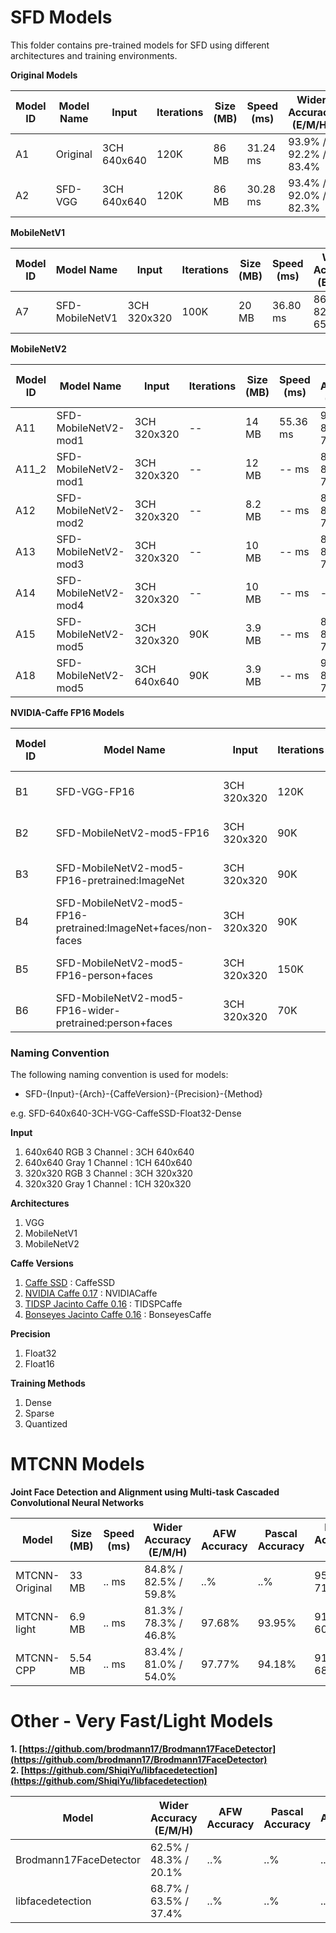 # SFD Models
This folder contains pre-trained models for SFD using different architectures and training environments.

__Original Models__

| Model ID    | Model Name    | Input | Iterations   | Size (MB)   | Speed (ms)  | Wider Accuracy (E/M/H) | Download | Pretraining (Imagenet) |
| ------------- | ------------- | ------------- | ------------- |-------------|-------------| --------------| ----------------| --------------| 
| A1 | Original                                        | 3CH 640x640 | 120K | 86 MB | 31.24 ms | 93.9% / 92.2% / 83.4% | [link](https://drive.google.com/file/d/1CboBIsjcDQ-FC1rMES6IjTl6sYQDoD6u/view) | [pretrained-model](https://gist.github.com/weiliu89/2ed6e13bfd5b57cf81d6) |
| A2 | SFD-VGG     | 3CH 640x640 | 120K | 86 MB | 30.28 ms | 93.4% / 92.0% / 82.3% | [link](https://drive.google.com/drive/u/0/folders/1WbTmDlUst-90lB8NC_KtcE11v49wW7W2) | [pretrained-model](https://gist.github.com/weiliu89/2ed6e13bfd5b57cf81d6) |

__MobileNetV1__

| Model ID    | Model Name    | Input | Iterations   | Size (MB)   | Speed (ms)  | Wider Accuracy (E/M/H) | Download | Pretraining (Imagenet) |
| ------------- | ------------- | ------------- | ------------- |-------------|-------------| --------------| ----------------| --------------| 
| A7 | SFD-MobileNetV1      | 3CH 320x320 | 100K | 20 MB | 36.80 ms | 86.9% / 82.5% / 65.5% | [link](https://drive.google.com/open?id=1_tmrTB0HYzSq3gFPKUWlfKtHQn6WIWNM) | [pretrained-model](https://drive.google.com/file/d/0B3gersZ2cHIxVFI1Rjd5aDgwOG8/view?usp=sharing) |

__MobileNetV2__

| Model ID    | Model Name    | Input | Iterations   | Size (MB)   | Speed (ms)  | Wider Accuracy (E/M/H) | Download | Pretraining (Imagenet) |
| ------------- | ------------- | ------------- | ------------- |-------------|-------------| --------------| ----------------| --------------| 
| A11 | SFD-MobileNetV2-mod1  | 3CH 320x320 | -- | 14 MB | 55.36 ms | 90.4% / 88.8% / 78.5% | [link](https://drive.google.com/drive/folders/1mbs_u8to4bPycUk2coUiXuXb-IduT5EW) | [pretrained-model](https://drive.google.com/file/d/1ZFcV4MoIzJfUYlwVI47_738__fUte_9p/view?usp=sharing) |
| A11_2 | SFD-MobileNetV2-mod1  | 3CH 320x320 | -- | 12 MB | -- ms | 89.9% / 88.0% / 77.2% | | |
| A12 | SFD-MobileNetV2-mod2   | 3CH 320x320 | -- | 8.2 MB | -- ms | 89.8% / 87.7% / 75.4% |  [link](https://drive.google.com/drive/folders/1b7Li9CMw-okHEC34XITpP5h8pLYfpgqR?usp=sharing) | [pretrained-model](https://drive.google.com/open?id=1FTTlmqi9KOdoQFXOrMb5QnNF1SzKPbNN) |
| A13 | SFD-MobileNetV2-mod3   | 3CH 320x320 | -- | 10 MB | -- ms | 88.7% / 86.3% / 72.4% | -- | [pretrained-model](https://drive.google.com/file/d/1LV89HdBxctoOWP9ixabpipMKMS1Ftyrm/view?usp=sharing) |
| A14 | SFD-MobileNetV2-mod4   | 3CH 320x320 | -- | 10 MB | -- ms | -- | !! | [pretrained-model](https://drive.google.com/file/d/1ufB-tsZtlRDY7j4GcujKhxQM6UijxjR9/view?usp=sharing) |
| A15 | SFD-MobileNetV2-mod5   | 3CH 320x320 | 90K | 3.9 MB | -- ms | 89.4% / 87.8% / 77.2% | [link](https://drive.google.com/open?id=1LpwLW1NyN6uYw0q9kD0vBQ6Iy6T1_DLz) | [pretrained-model](https://drive.google.com/open?id=1C3eN-w-rgfvfkdt5dFRzRS-MO6GfXtBj) |
| A18 | SFD-MobileNetV2-mod5   | 3CH 640x640 | 90K | 3.9 MB | -- ms | 90.6% / 88.5% / 75.0% | [link](https://drive.google.com/open?id=1AWLwyTzxZ1TN_8qdKhDg4gwJge-9kJYG) | [pretrained-model](https://drive.google.com/open?id=1C3eN-w-rgfvfkdt5dFRzRS-MO6GfXtBj) |

__NVIDIA-Caffe FP16 Models__

| Model ID    | Model Name    | Input | Iterations   | Size (MB)   | Speed (ms)  | Wider Accuracy (E/M/H) | Download | Pretraining (Imagenet) |
| ------------- | ------------- | ------------- | ------------- |-------------|-------------| --------------| ----------------| --------------| 
| B1 | SFD-VGG-FP16     | 3CH 320x320 | 120K | 86 MB | -- ms | 90.0% / 89.0% / 79.5% | [link](https://drive.google.com/open?id=1B3N0MayY46jgoRzKFFPYYdsp9rLnKj_L) | NO pretrained model |
| B2 | SFD-MobileNetV2-mod5-FP16     | 3CH 320x320 | 90K | 3.9 MB | -- ms | 88.3% / 86.7% / 78.0% | [link](https://drive.google.com/open?id=1PA-LaOatq0T0LyTgRPJda43XtOay46mW) | NO pretrained model |
| B3 | SFD-MobileNetV2-mod5-FP16-pretrained:ImageNet    | 3CH 320x320 | 90K | 3.9 MB | -- ms | 89.2% / 87.9% / 77.7% | [link](https://drive.google.com/drive/folders/1nofs6b3OzVx_4jLTG9stjcgp1T2CoUYc?usp=sharing) | [pretrained model fp32](https://drive.google.com/open?id=1C3eN-w-rgfvfkdt5dFRzRS-MO6GfXtBj) |
| B4 | SFD-MobileNetV2-mod5-FP16-pretrained:ImageNet+faces/non-faces    | 3CH 320x320 | 90K | 3.9 MB | -- ms | 89.1% / 87.8% / 78.0% |  |  |
| B5 | SFD-MobileNetV2-mod5-FP16-person+faces  | 3CH 320x320 | 150K | 4.3 MB | -- ms | 69.9% / 72.2% / 53.9% |  |  |
| B6 | SFD-MobileNetV2-mod5-FP16-wider-pretrained:person+faces  | 3CH 320x320 | 70K | 3.9 MB | -- ms | 89.9% / 88.6% / 78.2% |  |  |



### Naming Convention
The following naming convention is used for models:

+ SFD-{Input}-{Arch}-{CaffeVersion}-{Precision}-{Method}

e.g. SFD-640x640-3CH-VGG-CaffeSSD-Float32-Dense

__Input__
1. 640x640 RGB 3 Channel : 3CH 640x640
2. 640x640 Gray 1 Channel : 1CH 640x640
3. 320x320 RGB 3 Channel : 3CH 320x320
4. 320x320 Gray 1 Channel : 1CH 320x320

__Architectures__
1. VGG
2. MobileNetV1
3. MobileNetV2

__Caffe Versions__
1. [Caffe SSD](https://github.com/weiliu89/caffe/tree/ssd) : CaffeSSD
2. [NVIDIA Caffe 0.17](https://github.com/NVIDIA/caffe) : NVIDIACaffe
3. [TIDSP Jacinto Caffe 0.16](https://github.com/tidsp/caffe-jacinto) : TIDSPCaffe
4. [Bonseyes Jacinto Caffe 0.16](https://github.com/bonseyes/caffe-jacinto) : BonseyesCaffe

__Precision__
1. Float32
2. Float16

__Training Methods__
1. Dense
2. Sparse
3. Quantized

# MTCNN Models

__Joint Face Detection and Alignment using Multi-task Cascaded Convolutional Neural Networks__


|   Model   |  Size (MB)  | Speed (ms) | Wider Accuracy (E/M/H) | AFW Accuracy | Pascal Accuracy |FDDB Accuracy (D/C) |UFDD Accuracy | Download URL |
| ------------- | ------------- | ------------- |-------------|-------------| --------------| ----------------| --------------| --------------| 
| MTCNN-Original | 33 MB   | .. ms | 84.8% / 82.5% / 59.8% | ..% | ..% | 95.05% / 71.37% | ..% | [link](https://kpzhang93.github.io/MTCNN_face_detection_alignment/index.html) |
| MTCNN-light | 6.9 MB   | .. ms | 81.3% / 78.3% / 46.8% | 97.68% | 93.95% | 91.42% / 60.06% | 42.1%| [link](https://github.com/ghimiredhikura/MTCNN-light-face-detection) |
| MTCNN-CPP | 5.54 MB   | .. ms | 83.4% / 81.0% / 54.0% | 97.77% | 94.18% | 91.79% / 68.57% | 42.1%| [link](https://github.com/ghimiredhikura/mtcnn-cpp) |

# Other - Very Fast/Light Models

**1. [https://github.com/brodmann17/Brodmann17FaceDetector](https://github.com/brodmann17/Brodmann17FaceDetector)**  
**2. [https://github.com/ShiqiYu/libfacedetection](https://github.com/ShiqiYu/libfacedetection)**


|   Model   | Wider Accuracy (E/M/H) | AFW Accuracy | Pascal Accuracy |FDDB Accuracy (D/C) |UFDD Accuracy | Download URL |
| ------------- | ------------- | ------------- |-------------|-------------| --------------| ----------------|
| Brodmann17FaceDetector |  62.5% / 48.3% / 20.1% | ..% | ..% | ..% / ..% | ..% | [link](https://github.com/brodmann17/Brodmann17FaceDetector) |
| libfacedetection | 68.7% / 63.5% / 37.4% | ..% | ..% | ..% / ..% | ..%| [link](https://github.com/ShiqiYu/libfacedetection) |
